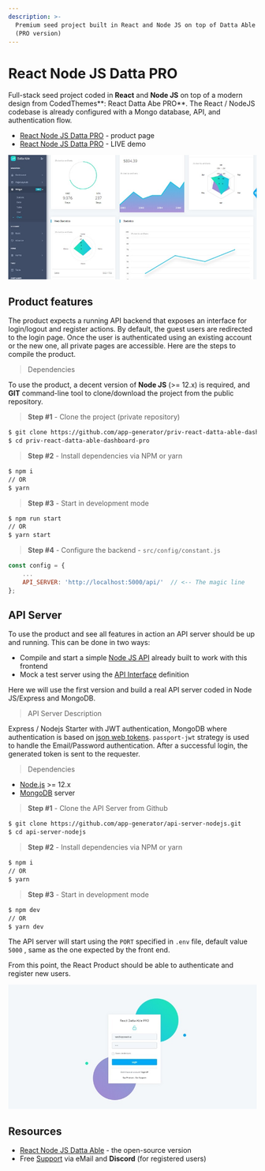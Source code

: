 ```yaml
---
description: >-
  Premium seed project built in React and Node JS on top of Datta Able Dashboard
  (PRO version)
---
```


# React Node JS Datta PRO

Full-stack seed project coded in **React** and **Node JS** on top of a modern design from CodedThemes\*\*: React Datta Abe PRO\*\*. The React / NodeJS codebase is already configured with a Mongo database, API, and authentication flow.

* [React Node JS Datta PRO](https://appseed.us/product/react-node-js-datta-able-pro) - product page
* [React Node JS Datta PRO](https://react-node-js-datta-able-pro.appseed-srv1.com/) - LIVE demo

![React Node JS - Datta Able PRO.](<../../.gitbook/assets/react-firebase-datta-able-pro-screen-xs (2) (1) (1) (1) (1) (1) (1) (1) (1) (1) (1) (1) (1).jpg>)

## Product features

The product expects a running API backend that exposes an interface for login/logout and register actions. By default, the guest users are redirected to the login page. Once the user is authenticated using an existing account or the new one, all private pages are accessible. Here are the steps to compile the product.

> Dependencies

To use the product, a decent version of **Node JS** (>= 12.x) is required, and **GIT** command-line tool to clone/download the project from the public repository.

> **Step #1** - Clone the project (private repository)

```bash
$ git clone https://github.com/app-generator/priv-react-datta-able-dashboard-pro.git
$ cd priv-react-datta-able-dashboard-pro
```

> **Step #2** - Install dependencies via NPM or yarn

```bash
$ npm i
// OR
$ yarn 
```

> **Step #3** - Start in development mode

```bash
$ npm run start 
// OR
$ yarn start 
```

> **Step #4** - Configure the backend - `src/config/constant.js`

```javascript
const config = {
    ...
    API_SERVER: 'http://localhost:5000/api/'  // <-- The magic line
}; 
```

## API Server

To use the product and see all features in action an API server should be up and running. This can be done in two ways:

* Compile and start a simple [Node JS API](https://github.com/app-generator/api-server-nodejs) already built to work with this frontend
* Mock a test server using the [API Interface](https://github.com/app-generator/api-server-nodejs/blob/master/media/api.postman\_collection.json) definition

Here we will use the first version and build a real API server coded in Node JS/Express and MongoDB.

> API Server Description

Express / Nodejs Starter with JWT authentication, MongoDB where authentication is based on [json web tokens](https://jwt.io/). `passport-jwt` strategy is used to handle the Email/Password authentication. After a successful login, the generated token is sent to the requester.

> Dependencies

* [Node.js](https://nodejs.org/) >= 12.x
* [MongoDB](https://www.mongodb.com/) server

> **Step #1** - Clone the API Server from Github

```bash
$ git clone https://github.com/app-generator/api-server-nodejs.git
$ cd api-server-nodejs 
```

> **Step #2** - Install dependencies via NPM or yarn

```bash
$ npm i
// OR
$ yarn 
```

> **Step #3** - Start in development mode

```bash
$ npm dev
// OR
$ yarn dev 
```

The API server will start using the `PORT` specified in `.env` file, default value `5000` , same as the one expected by the front end.

From this point, the React Product should be able to authenticate and register new users.

![React Node JS Datta PRO - Login Page.](../../.gitbook/assets/react-node-js-datta-able-pro-login-xs.jpg)

## Resources

* [React Node JS Datta Able](https://appseed.us/product/react-node-js-datta-able) - the open-source version
* Free [Support](https://appseed.us/support) via eMail and **Discord** (for registered users)
